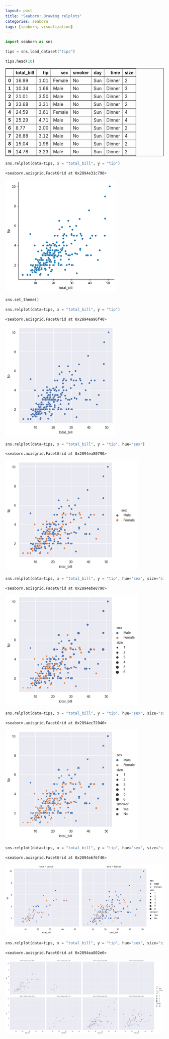 ```yaml
---
layout: post
title: "Seaborn: Drawing relplots"
categories: seaborn
tags: [seaborn, visualization]
---
```

```python
import seaborn as sns
```


```python
tips = sns.load_dataset("tips")
```


```python
tips.head(10)
```




<div>
<style scoped>
    .dataframe tbody tr th:only-of-type {
        vertical-align: middle;
    }

    .dataframe tbody tr th {
        vertical-align: top;
    }

    .dataframe thead th {
        text-align: right;
    }
</style>
<table border="1" class="dataframe">
  <thead>
    <tr style="text-align: right;">
      <th></th>
      <th>total_bill</th>
      <th>tip</th>
      <th>sex</th>
      <th>smoker</th>
      <th>day</th>
      <th>time</th>
      <th>size</th>
    </tr>
  </thead>
  <tbody>
    <tr>
      <th>0</th>
      <td>16.99</td>
      <td>1.01</td>
      <td>Female</td>
      <td>No</td>
      <td>Sun</td>
      <td>Dinner</td>
      <td>2</td>
    </tr>
    <tr>
      <th>1</th>
      <td>10.34</td>
      <td>1.66</td>
      <td>Male</td>
      <td>No</td>
      <td>Sun</td>
      <td>Dinner</td>
      <td>3</td>
    </tr>
    <tr>
      <th>2</th>
      <td>21.01</td>
      <td>3.50</td>
      <td>Male</td>
      <td>No</td>
      <td>Sun</td>
      <td>Dinner</td>
      <td>3</td>
    </tr>
    <tr>
      <th>3</th>
      <td>23.68</td>
      <td>3.31</td>
      <td>Male</td>
      <td>No</td>
      <td>Sun</td>
      <td>Dinner</td>
      <td>2</td>
    </tr>
    <tr>
      <th>4</th>
      <td>24.59</td>
      <td>3.61</td>
      <td>Female</td>
      <td>No</td>
      <td>Sun</td>
      <td>Dinner</td>
      <td>4</td>
    </tr>
    <tr>
      <th>5</th>
      <td>25.29</td>
      <td>4.71</td>
      <td>Male</td>
      <td>No</td>
      <td>Sun</td>
      <td>Dinner</td>
      <td>4</td>
    </tr>
    <tr>
      <th>6</th>
      <td>8.77</td>
      <td>2.00</td>
      <td>Male</td>
      <td>No</td>
      <td>Sun</td>
      <td>Dinner</td>
      <td>2</td>
    </tr>
    <tr>
      <th>7</th>
      <td>26.88</td>
      <td>3.12</td>
      <td>Male</td>
      <td>No</td>
      <td>Sun</td>
      <td>Dinner</td>
      <td>4</td>
    </tr>
    <tr>
      <th>8</th>
      <td>15.04</td>
      <td>1.96</td>
      <td>Male</td>
      <td>No</td>
      <td>Sun</td>
      <td>Dinner</td>
      <td>2</td>
    </tr>
    <tr>
      <th>9</th>
      <td>14.78</td>
      <td>3.23</td>
      <td>Male</td>
      <td>No</td>
      <td>Sun</td>
      <td>Dinner</td>
      <td>2</td>
    </tr>
  </tbody>
</table>
</div>




```python
sns.relplot(data=tips, x = "total_bill", y = "tip")
```




    <seaborn.axisgrid.FacetGrid at 0x2894e31c790>




    
<img src="/assets/images/output_3_1.png">
    



```python
sns.set_theme()
```


```python
sns.relplot(data=tips, x = "total_bill", y = "tip")
```




    <seaborn.axisgrid.FacetGrid at 0x2894ea96f40>




    
<img src="/assets/images/output_5_1.png">
    



```python
sns.relplot(data=tips, x = "total_bill", y = "tip", hue="sex")
```




    <seaborn.axisgrid.FacetGrid at 0x2894ea80790>




    
<img src="/assets/images/output_6_1.png">
    



```python
sns.relplot(data=tips, x = "total_bill", y = "tip", hue="sex", size="size")
```




    <seaborn.axisgrid.FacetGrid at 0x2894ebe8790>




    
<img src="/assets/images/output_7_1.png">
    



```python
sns.relplot(data=tips, x = "total_bill", y = "tip", hue="sex", size="size",style="smoker")
```




    <seaborn.axisgrid.FacetGrid at 0x2894ec72040>




    
<img src="/assets/images/output_8_1.png">
    



```python
sns.relplot(data=tips, x = "total_bill", y = "tip", hue="sex", size="size",style="smoker", col="time")
```




    <seaborn.axisgrid.FacetGrid at 0x2894ebf6f40>




    
<img src="/assets/images/output_9_1.png">
    



```python
sns.relplot(data=tips, x = "total_bill", y = "tip", hue="sex", size="size",style="smoker", col="day", row="time")
```




    <seaborn.axisgrid.FacetGrid at 0x2894ea802e0>




    
<img src="/assets/images/output_10_1.png">
    

